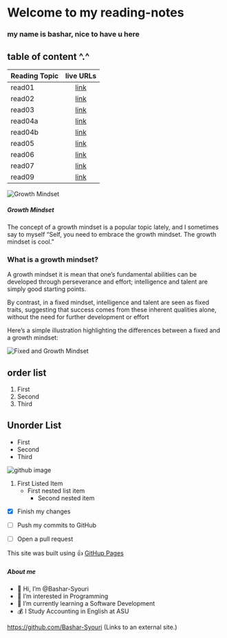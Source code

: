 # Welcome to my reading-notes


### my name is bashar, nice to have u here 


## table of content ^.^ 

| Reading Topic       | live URLs     | 
| :------------- | :----------: |
|  read01 |[link](https://bashar-syouri.github.io/reading-notes/Read01)   | 
| read02   | [link](https://bashar-syouri.github.io/reading-notes/read02) | 
| read03   | [link](https://bashar-syouri.github.io/reading-notes/read03) | 
| read04a   | [link](https://bashar-syouri.github.io/reading-notes/read04a) |                 
| read04b   | [link](https://bashar-syouri.github.io/reading-notes/read04b) |
|  read05 |[link](https://bashar-syouri.github.io/reading-notes/read05)   | 
|  read06 |[link](https://bashar-syouri.github.io/reading-notes/read06)   |
|  read07 |[link](https://bashar-syouri.github.io/reading-notes/read07)   |
|  read09 |[link](https://bashar-syouri.github.io/reading-notes/read09)   |

![Growth Mindset](https://3kllhk1ibq34qk6sp3bhtox1-wpengine.netdna-ssl.com/wp-content/uploads/2015/11/growth-mindset.png)



##### Growth Mindset

The concept of a growth mindset is a popular topic lately, and I sometimes say to myself “Self, you need to embrace the growth mindset. The growth mindset is cool.”


### What is a growth mindset?
 A growth mindset it is mean that one’s fundamental abilities can be developed through perseverance and effort; intelligence and talent are simply good starting points.

By contrast, in a fixed mindset, intelligence and talent are seen as fixed traits, suggesting that success comes from these inherent qualities alone, without the need for further development or effort

Here’s a simple illustration highlighting the differences between a fixed and a growth mindset:

![Fixed and Growth Mindset](https://3kllhk1ibq34qk6sp3bhtox1-wpengine.netdna-ssl.com/wp-content/uploads/NewGrowthMindset2.png)


## order list
1. First
2. Second
3. Third

## Unorder List
* First
* Second
* Third

![github image](https://res.cloudinary.com/practicaldev/image/fetch/s--3GWZPuoM--/c_imagga_scale,f_auto,fl_progressive,h_420,q_auto,w_1000/https://thepracticaldev.s3.amazonaws.com/i/fk0849hvg2rt13bpqhjy.jpg)


1. First Listed Item
   - First nested list item
     - Second nested item



- [x] Finish my changes
- [ ] Push my commits to GitHub
- [ ] Open a pull request


This site was built using :+1: [GitHup Pages](https://pages.github.com)


##### About me

- 👋 Hi, I’m @Bashar-Syouri
- 👀 I’m interested in Programming
- 🌱 I’m currently learning a Software Development
- 💰 I Study Accounting in English at ASU

 

https://github.com/Bashar-Syouri (Links to an external site.) 



